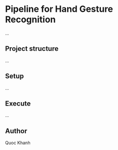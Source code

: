 # Pipeline for Hand Gesture Recognition
...

## Project structure
...

## Setup
...

## Execute
...

## Author
Quoc Khanh